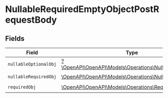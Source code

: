 # NullableRequiredEmptyObjectPostRequestBody


## Fields

| Field                                                                                                     | Type                                                                                                      | Required                                                                                                  | Description                                                                                               | Example                                                                                                   |
| --------------------------------------------------------------------------------------------------------- | --------------------------------------------------------------------------------------------------------- | --------------------------------------------------------------------------------------------------------- | --------------------------------------------------------------------------------------------------------- | --------------------------------------------------------------------------------------------------------- |
| `nullableOptionalObj`                                                                                     | [?\OpenAPI\OpenAPI\Models\Operations\NullableOptionalObj](../../Models/Operations/NullableOptionalObj.md) | :heavy_minus_sign:                                                                                        | N/A                                                                                                       | {}                                                                                                        |
| `nullableRequiredObj`                                                                                     | [\OpenAPI\OpenAPI\Models\Operations\NullableRequiredObj](../../Models/Operations/NullableRequiredObj.md)  | :heavy_check_mark:                                                                                        | N/A                                                                                                       | <nil>                                                                                                     |
| `requiredObj`                                                                                             | [\OpenAPI\OpenAPI\Models\Operations\RequiredObj](../../Models/Operations/RequiredObj.md)                  | :heavy_check_mark:                                                                                        | N/A                                                                                                       |                                                                                                           |